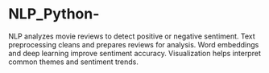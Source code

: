 # NLP_Python-
NLP analyzes movie reviews to detect positive or negative sentiment.
Text preprocessing cleans and prepares reviews for analysis.
Word embeddings and deep learning improve sentiment accuracy.
Visualization helps interpret common themes and sentiment trends.






